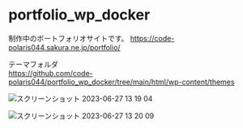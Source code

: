 # portfolio_wp_docker

制作中のポートフォリオサイトです。
https://code-polaris044.sakura.ne.jp/portfolio/

テーマフォルダ<br>
https://github.com/code-polaris044/portfolio_wp_docker/tree/main/html/wp-content/themes

![スクリーンショット 2023-06-27 13 19 04](https://github.com/code-polaris044/portfolio_wp_docker/assets/118881278/797608ea-e071-4ac5-852b-e89ec7c8ef88)

![スクリーンショット 2023-06-27 13 20 09](https://github.com/code-polaris044/portfolio_wp_docker/assets/118881278/62312179-dec6-402d-b442-9497609454ae)
